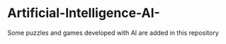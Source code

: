 # Artificial-Intelligence-AI-
Some puzzles and games developed with AI are added in this repository
